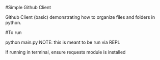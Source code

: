 #Simple Github Client

Github Client (basic) demonstrating how to organize files and folders in python.

#To run

python main.py
NOTE: this is meant to be run via REPL

If running in terminal, ensure requests module is installed
